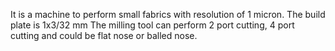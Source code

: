 

It is a machine to perform small fabrics with resolution of 1 micron.
The build plate is 1x3/32 mm 
The milling tool can perform 2 port cutting, 4 port cutting and could be flat nose or balled nose.
